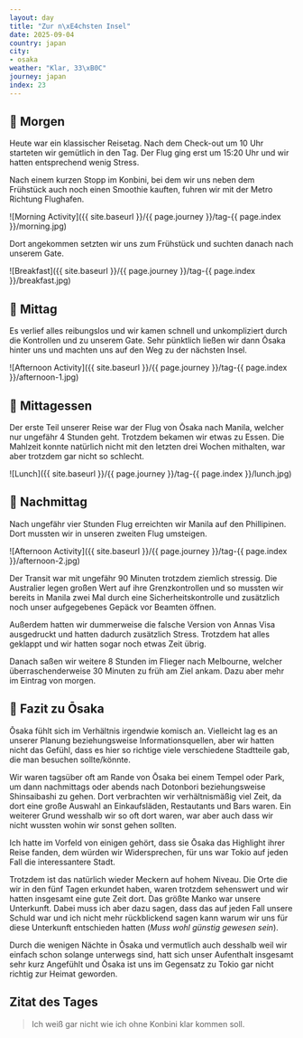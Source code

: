 ```yaml
---
layout: day
title: "Zur n\xE4chsten Insel"
date: 2025-09-04
country: japan
city:
- osaka
weather: "Klar, 33\xB0C"
journey: japan
index: 23
---
```


## 🌅 Morgen

Heute war ein klassischer Reisetag.
Nach dem Check-out um 10 Uhr starteten wir gemütlich in den Tag.
Der Flug ging erst um 15:20 Uhr und wir hatten entsprechend wenig Stress.

Nach einem kurzen Stopp im Konbini, bei dem wir uns neben dem Frühstück auch noch einen Smoothie kauften, fuhren wir mit der Metro Richtung Flughafen.

![Morning Activity]({{ site.baseurl }}/{{ page.journey }}/tag-{{ page.index }}/morning.jpg)

Dort angekommen setzten wir uns zum Frühstück und suchten danach nach unserem Gate.

![Breakfast]({{ site.baseurl }}/{{ page.journey }}/tag-{{ page.index }}/breakfast.jpg)

## 🌇 Mittag

Es verlief alles reibungslos und wir kamen schnell und unkompliziert durch die Kontrollen und zu unserem Gate.
Sehr pünktlich ließen wir dann Ōsaka hinter uns und machten uns auf den Weg zu der nächsten Insel.

![Afternoon Activity]({{ site.baseurl }}/{{ page.journey }}/tag-{{ page.index }}/afternoon-1.jpg)

## 🍣 Mittagessen

Der erste Teil unserer Reise war der Flug von Ōsaka nach Manila, welcher nur ungefähr 4 Stunden geht.
Trotzdem bekamen wir etwas zu Essen.
Die Mahlzeit konnte natürlich nicht mit den letzten drei Wochen mithalten, war aber trotzdem gar nicht so schlecht. 

![Lunch]({{ site.baseurl }}/{{ page.journey }}/tag-{{ page.index }}/lunch.jpg)

## 🌆 Nachmittag

Nach ungefähr vier Stunden Flug erreichten wir Manila auf den Phillipinen.
Dort mussten wir in unseren zweiten Flug umsteigen.

![Afternoon Activity]({{ site.baseurl }}/{{ page.journey }}/tag-{{ page.index }}/afternoon-2.jpg)

Der Transit war mit ungefähr 90 Minuten trotzdem ziemlich stressig.
Die Australier legen großen Wert auf ihre Grenzkontrollen und so mussten wir bereits in Manila zwei Mal durch eine Sicherheitskontrolle und zusätzlich noch unser aufgegebenes Gepäck vor Beamten öffnen.

Außerdem hatten wir dummerweise die falsche Version von Annas Visa ausgedruckt und hatten dadurch zusätzlich Stress.
Trotzdem hat alles geklappt und wir hatten sogar noch etwas Zeit übrig.

Danach saßen wir weitere 8 Stunden im Flieger nach Melbourne, welcher überraschenderweise 30 Minuten zu früh am Ziel ankam. 
Dazu aber mehr im Eintrag von morgen.

## 📜 Fazit zu Ōsaka

Ōsaka fühlt sich im Verhältnis irgendwie komisch an.
Vielleicht lag es an unserer Planung beziehungsweise Informationsquellen, aber wir hatten nicht das Gefühl, dass es hier so richtige viele verschiedene Stadtteile gab, die man besuchen sollte/könnte.

Wir waren tagsüber oft am Rande von Ōsaka bei einem Tempel oder Park, um dann nachmittags oder abends nach Dotonbori beziehungsweise Shinsaibashi zu gehen.
Dort verbrachten wir verhältnismäßig viel Zeit, da dort eine große Auswahl an Einkaufsläden, Restautants und Bars waren.
Ein weiterer Grund wesshalb wir so oft dort waren, war aber auch dass wir nicht wussten wohin wir sonst gehen sollten.

Ich hatte im Vorfeld von einigen gehört, dass sie Ōsaka das Highlight ihrer Reise fanden, dem würden wir Widersprechen, für uns war Tokio auf jeden Fall die interessantere Stadt.

Trotzdem ist das natürlich wieder Meckern auf hohem Niveau.
Die Orte die wir in den fünf Tagen erkundet haben, waren trotzdem sehenswert und wir hatten insgesamt eine gute Zeit dort.
Das größte Manko war unsere Unterkunft.
Dabei muss ich aber dazu sagen, dass das auf jeden Fall unsere Schuld war und ich nicht mehr rückblickend sagen kann warum wir uns für diese Unterkunft entschieden hatten (_Muss wohl günstig gewesen sein_). 

Durch die wenigen Nächte in Ōsaka und vermutlich auch desshalb weil wir einfach schon solange unterwegs sind, hatt sich unser Aufenthalt insgesamt sehr kurz Angefühlt und Ōsaka ist uns im Gegensatz zu Tokio gar nicht richtig zur Heimat geworden.

## Zitat des Tages

> Ich weiß gar nicht wie ich ohne Konbini klar kommen soll.
